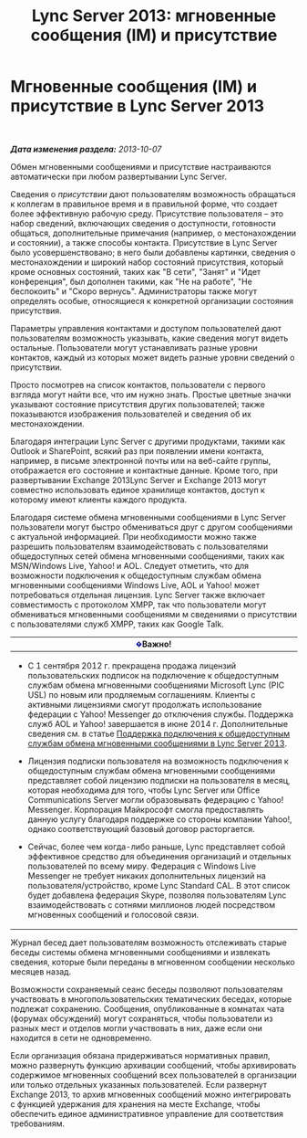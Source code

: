 ﻿---
title: 'Lync Server 2013: мгновенные сообщения (IM) и присутствие'
TOCTitle: Мгновенные сообщения (IM) и присутствие
ms:assetid: 6a93ae95-3b64-410b-ab72-74dea232f065
ms:mtpsurl: https://technet.microsoft.com/ru-ru/library/Gg417162(v=OCS.15)
ms:contentKeyID: 49310048
ms.date: 05/19/2016
mtps_version: v=OCS.15
ms.translationtype: HT
---

# Мгновенные сообщения (IM) и присутствие в Lync Server 2013

 

_**Дата изменения раздела:** 2013-10-07_

Обмен мгновенными сообщениями и присутствие настраиваются автоматически при любом развертывании Lync Server.

Сведения о *присутствии* дают пользователям возможность обращаться к коллегам в правильное время и в правильной форме, что создает более эффективную рабочую среду. Присутствие пользователя – это набор сведений, включающих сведения о доступности, готовности общаться, дополнительные примечания (например, о местонахождении и состоянии), а также способы контакта. Присутствие в Lync Server было усовершенствовано; в него были добавлены картинки, сведения о местонахождении и широкий набор состояний присутствия, который кроме основных состояний, таких как "В сети", "Занят" и "Идет конференция", был дополнен такими, как "Не на работе", "Не беспокоить" и "Скоро вернусь". Администраторы также могут определять особые, относящиеся к конкретной организации состояния присутствия.

Параметры управления контактами и доступом пользователей дают пользователям возможность указывать, какие сведения могут видеть остальные. Пользователи могут устанавливать разные уровни контактов, каждый из которых может видеть разные уровни сведений о присутствии.

Просто посмотрев на список контактов, пользователи с первого взгляда могут найти все, что им нужно знать. Простые цветные значки указывают состояние присутствия других пользователей; также показываются изображения пользователей и сведения об их местонахождении.

Благодаря интеграции Lync Server с другими продуктами, такими как Outlook и SharePoint, всякий раз при появлении имени контакта, например, в письме электронной почты или на веб-сайте группы, отображается его состояние и контактные данные. Кроме того, при развертывании Exchange 2013Lync Server и Exchange 2013 могут совместно использовать единое хранилище контактов, доступ к которому имеют клиенты каждого продукта.

Благодаря системе обмена мгновенными сообщениями в Lync Server пользователи могут быстро обмениваться друг с другом сообщениями с актуальной информацией. При необходимости можно также разрешить пользователям взаимодействовать с пользователями общедоступных сетей обмена мгновенными сообщениями, таких как MSN/Windows Live, Yahoo\! и AOL. Следует отметить, что для возможности подключения к общедоступным службам обмена мгновенными сообщениями Windows Live, AOL и Yahoo\! может потребоваться отдельная лицензия. Lync Server также включает совместимость с протоколом XMPP, так что пользователи могут обмениваться мгновенными сообщениями м сведениями о присутствии с пользователями служб XMPP, таких как Google Talk.

<table>
<colgroup>
<col style="width: 100%" />
</colgroup>
<thead>
<tr class="header">
<th><img src="images/JJ618369.important(OCS.15).gif" title="important" alt="important" />Важно!</th>
</tr>
</thead>
<tbody>
<tr class="odd">
<td><ul>
<li><p>С 1 сентября 2012 г. прекращена продажа лицензий пользовательских подписок на подключение к общедоступным службам обмена мгновенными сообщениями Microsoft Lync (PIC USL) по новым или продляемым соглашениям. Клиенты с активными лицензиями смогут продолжать использование федерации с Yahoo! Messenger до отключения службы. Поддержка служб AOL и Yahoo! завершается в июне 2014 г. Дополнительные сведения см. в статье <a href="lync-server-2013-support-for-public-instant-messenger-connectivity.md">Поддержка подключения к общедоступным службам обмена мгновенными сообщениями в Lync Server 2013</a>.</p></li>
<li><p>Лицензия подписки пользователя на возможность подключения к общедоступным службам обмена мгновенными сообщениями представляет собой лицензию подписки на пользователя в месяц, которая необходима для того, чтобы Lync Server или Office Communications Server могли образовывать федерацию с Yahoo! Messenger. Корпорация Майкрософт смогла предоставлять данную услугу благодаря поддержке со стороны компании Yahoo!, однако соответствующий базовый договор расторгается.</p></li>
<li><p>Сейчас, более чем когда-либо раньше, Lync представляет собой эффективное средство для объединения организаций и отдельных пользователей по всему миру. Федерация с Windows Live Messenger не требует никаких дополнительных лицензий на пользователя/устройство, кроме Lync Standard CAL. В этот список будет добавлена федерация Skype, позволяя пользователям Lync взаимодействовать с сотнями миллионов людей посредством мгновенных сообщений и голосовой связи.</p></li>
</ul></td>
</tr>
</tbody>
</table>


Журнал бесед дает пользователям возможность отслеживать старые беседы системы обмена мгновенными сообщениями и извлекать сведения, которые были переданы в мгновенном сообщении несколько месяцев назад.

Возможности сохраняемый сеанс беседы позволяют пользователям участвовать в многопользовательских тематических беседах, которые подлежат сохранению. Сообщения, опубликованные в комнатах чата (форумах обсуждений) могут сохраняться, чтобы пользователи из разных мест и отделов могли участвовать в них, даже если они находится в сети не одновременно.

Если организация обязана придерживаться нормативных правил, можно развернуть функцию архивации сообщений, чтобы архивировать содержимое мгновенных сообщений всех пользователей в организации или только отдельных указанных пользователей. Если развернут Exchange 2013, то архив мгновенных сообщений можно интегрировать с функцией удержания для хранения на месте Exchange, чтобы обеспечить единое административное управление для соответствия требованиям.

